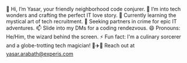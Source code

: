 
👋 Hi, I’m Yasar, your friendly neighborhood code conjurer.
👀 I’m into tech wonders and crafting the perfect IT love story.
🌱 Currently learning the mystical art of tech recruitment.
💞️ Seeking partners in crime for epic IT adventures.
📫 Slide into my DMs for a coding rendezvous.
😄 Pronouns: He/Him, the wizard behind the screen.
⚡ Fun fact: I'm a culinary sorcerer and a globe-trotting tech magician! 🍳✈️💼
Reach out at yasar.arabath@experis.com
<!---
Yasar821516/Yasar821516 is a ✨ special ✨ repository because its `README.md` (this file) appears on your GitHub profile.
You can click the Preview link to take a look at your changes.
--->
